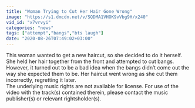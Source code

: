 ```yaml
---
title: "Woman Trying to Cut Her Hair Gone Wrong"
image: "https://s1.dmcdn.net/v/SQDMA1VHOK9vVbg9H/x240"
vid_id: "x7vrvyi"
categories: "news"
tags: ["attempt","bangs","bts laugh"]
date: "2020-08-26T07:49:02+03:00"
---
```

This woman wanted to get a new haircut, so she decided to do it herself. She held her hair together from the front and attempted to cut bangs. However, it turned out to be a bad idea when the bangs didn’t come out the way she expected them to be. Her haircut went wrong as she cut them incorrectly, regretting it later.  <br>The underlying music rights are not available for license. For use of the video with the track(s) contained therein, please contact the music publisher(s) or relevant rightsholder(s).
